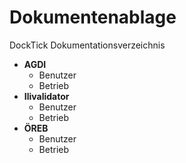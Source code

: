 # Dokumentenablage
DockTick Dokumentationsverzeichnis

* **AGDI**
  * Benutzer
  * Betrieb
* **Ilivalidator**
  * Benutzer
  * Betrieb
* **ÖREB**
  * Benutzer
  * Betrieb
